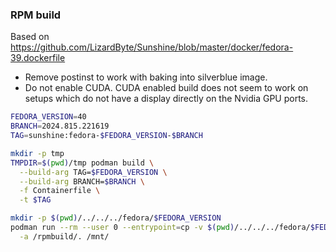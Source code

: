 ### RPM build

Based on https://github.com/LizardByte/Sunshine/blob/master/docker/fedora-39.dockerfile

- Remove postinst to work with baking into silverblue image.
- Do not enable CUDA. CUDA enabled build does not seem to work on setups which do not have a display directly on the Nvidia GPU ports.

```bash
FEDORA_VERSION=40
BRANCH=2024.815.221619
TAG=sunshine:fedora-$FEDORA_VERSION-$BRANCH

mkdir -p tmp
TMPDIR=$(pwd)/tmp podman build \
  --build-arg TAG=$FEDORA_VERSION \
  --build-arg BRANCH=$BRANCH \
  -f Containerfile \
  -t $TAG

mkdir -p $(pwd)/../../../fedora/$FEDORA_VERSION
podman run --rm --user 0 --entrypoint=cp -v $(pwd)/../../../fedora/$FEDORA_VERSION:/mnt $TAG \
  -a /rpmbuild/. /mnt/
```
